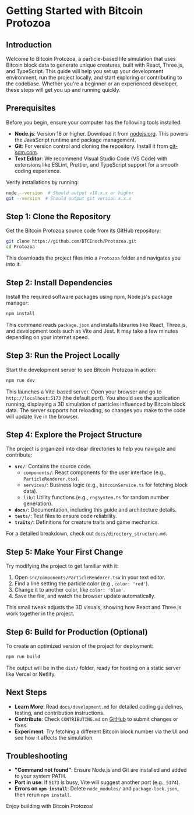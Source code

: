 
# Getting Started with Bitcoin Protozoa

## Introduction
Welcome to Bitcoin Protozoa, a particle-based life simulation that uses Bitcoin block data to generate unique creatures, built with React, Three.js, and TypeScript. This guide will help you set up your development environment, run the project locally, and start exploring or contributing to the codebase. Whether you're a beginner or an experienced developer, these steps will get you up and running quickly.

## Prerequisites
Before you begin, ensure your computer has the following tools installed:
- **Node.js**: Version 18 or higher. Download it from [nodejs.org](https://nodejs.org/). This powers the JavaScript runtime and package management.
- **Git**: For version control and cloning the repository. Install it from [git-scm.com](https://git-scm.com/).
- **Text Editor**: We recommend Visual Studio Code (VS Code) with extensions like ESLint, Prettier, and TypeScript support for a smooth coding experience.

Verify installations by running:
```bash
node --version  # Should output v18.x.x or higher
git --version  # Should output git version x.x.x
```

## Step 1: Clone the Repository
Get the Bitcoin Protozoa source code from its GitHub repository:
```bash
git clone https://github.com/BTCEnoch/Protozoa.git
cd Protozoa
```
This downloads the project files into a `Protozoa` folder and navigates you into it.

## Step 2: Install Dependencies
Install the required software packages using npm, Node.js's package manager:
```bash
npm install
```
This command reads `package.json` and installs libraries like React, Three.js, and development tools such as Vite and Jest. It may take a few minutes depending on your internet speed.

## Step 3: Run the Project Locally
Start the development server to see Bitcoin Protozoa in action:
```bash
npm run dev
```
This launches a Vite-based server. Open your browser and go to `http://localhost:5173` (the default port). You should see the application running, displaying a 3D simulation of particles influenced by Bitcoin block data. The server supports hot reloading, so changes you make to the code will update live in the browser.

## Step 4: Explore the Project Structure
The project is organized into clear directories to help you navigate and contribute:
- **`src/`**: Contains the source code.
  - `components/`: React components for the user interface (e.g., `ParticleRenderer.tsx`).
  - `services/`: Business logic (e.g., `bitcoinService.ts` for fetching block data).
  - `lib/`: Utility functions (e.g., `rngSystem.ts` for random number generation).
- **`docs/`**: Documentation, including this guide and architecture details.
- **`tests/`**: Test files to ensure code reliability.
- **`traits/`**: Definitions for creature traits and game mechanics.

For a detailed breakdown, check out `docs/directory_structure.md`.

## Step 5: Make Your First Change
Try modifying the project to get familiar with it:
1. Open `src/components/ParticleRenderer.tsx` in your text editor.
2. Find a line setting the particle color (e.g., `color: 'red'`).
3. Change it to another color, like `color: 'blue'`.
4. Save the file, and watch the browser update automatically.

This small tweak adjusts the 3D visuals, showing how React and Three.js work together in the project.

## Step 6: Build for Production (Optional)
To create an optimized version of the project for deployment:
```bash
npm run build
```
The output will be in the `dist/` folder, ready for hosting on a static server like Vercel or Netlify.

## Next Steps
- **Learn More**: Read `docs/development.md` for detailed coding guidelines, testing, and contribution instructions.
- **Contribute**: Check `CONTRIBUTING.md` on [GitHub](https://github.com/BTCEnoch/Protozoa/blob/main/CONTRIBUTING.md) to submit changes or fixes.
- **Experiment**: Try fetching a different Bitcoin block number via the UI and see how it affects the simulation.

## Troubleshooting
- **"Command not found"**: Ensure Node.js and Git are installed and added to your system PATH.
- **Port in use**: If `5173` is busy, Vite will suggest another port (e.g., `5174`).
- **Errors on `npm install`**: Delete `node_modules/` and `package-lock.json`, then rerun `npm install`.

Enjoy building with Bitcoin Protozoa!

